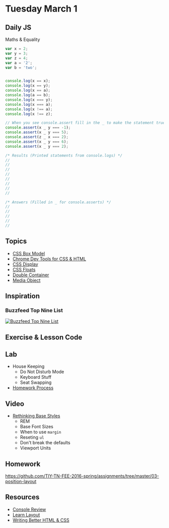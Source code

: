 # Tuesday March 1


## Daily JS

Maths & Equality

```js
var x = 2;
var y = 3;
var z = 4;
var a = '2';
var b = 'two';


console.log(x == x);
console.log(x == y);
console.log(x == a);
console.log(a == b);
console.log(x === y);
console.log(x === a);
console.log(x !== a);
console.log(x !== z);

// When you see console.assert fill in the _ to make the statement true
console.assert(x _ y === -1);
console.assert(x _ y === 5);
console.assert(z _ x === 2);
console.assert(x _ y === 6);
console.assert(x _ y === 2);

/* Results (Printed statements from console.logs) */
//
//
//
//
//
//
//
//

/* Answers (Filled in _ for console.asserts) */
//
//
//
//
//
```

## Topics

* [CSS Box Model](box-model.html)
* [Chrome Dev Tools for CSS & HTML](dev-tools.html)
* [CSS Display](display.html)
* [CSS Floats](float.html)
* [Double Container](double-container.html)
* [Media Object](media-object.html)

## Inspiration

### Buzzfeed Top Nine List

[![Buzzfeed Top Nine List](./buzzfeed.png)](./buzzfeed.png)

## Exercise & Lesson Code

## Lab

- House Keeping
  - Do Not Disturb Mode
  - Keyboard Stuff
  - Seat Swapping
- [Homework Process](homework.html)

## Video

* [Rethinking Base Styles](https://youtu.be/EjiTIIs_3N4)
  - REM
  - Base Font Sizes
  - When to use `margin`
  - Reseting `ul`
  - Don't break the defaults
  - Viewport Units

## Homework

https://github.com/TIY-TN-FEE-2016-spring/assignments/tree/master/03-position-layout

## Resources

* [Console Review](http://samkap.github.io/command-line-starter-kit)
* [Learn Layout](http://learnlayout.com/)
* [Writing Better HTML & CSS](http://learn.shayhowe.com/html-css/writing-your-best-code/)
